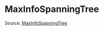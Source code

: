 # MaxInfoSpanningTree

Source: [MaxInfoSpanningTree](../csrc/scheduler/tools/maxinfo_propagator.h#L44)
